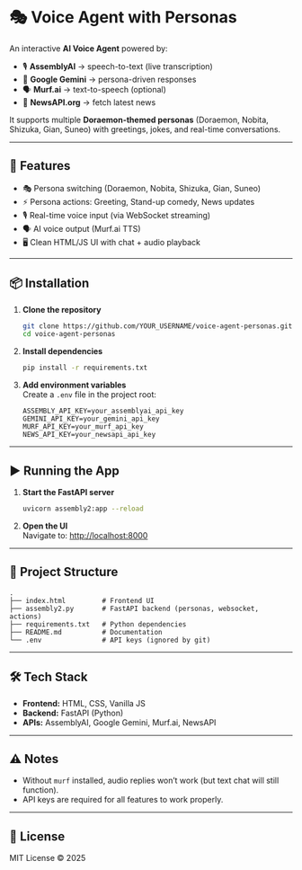 # 🎭 Voice Agent with Personas

An interactive **AI Voice Agent** powered by:
- 🎙️ **AssemblyAI** → speech-to-text (live transcription)  
- 🤖 **Google Gemini** → persona-driven responses  
- 🗣️ **Murf.ai** → text-to-speech (optional)  
- 📰 **NewsAPI.org** → fetch latest news  

It supports multiple **Doraemon-themed personas** (Doraemon, Nobita, Shizuka, Gian, Suneo) with greetings, jokes, and real-time conversations.

---

## 🚀 Features
- 🎭 Persona switching (Doraemon, Nobita, Shizuka, Gian, Suneo)  
- ⚡ Persona actions: Greeting, Stand-up comedy, News updates  
- 🎙️ Real-time voice input (via WebSocket streaming)  
- 🗣️ AI voice output (Murf.ai TTS)  
- 🖥️ Clean HTML/JS UI with chat + audio playback  

---

## 📦 Installation

1. **Clone the repository**
   ```bash
   git clone https://github.com/YOUR_USERNAME/voice-agent-personas.git
   cd voice-agent-personas
   ```

2. **Install dependencies**
   ```bash
   pip install -r requirements.txt
   ```

3. **Add environment variables**  
   Create a `.env` file in the project root:
   ```env
   ASSEMBLY_API_KEY=your_assemblyai_api_key
   GEMINI_API_KEY=your_gemini_api_key
   MURF_API_KEY=your_murf_api_key
   NEWS_API_KEY=your_newsapi_api_key
   ```

---

## ▶️ Running the App

1. **Start the FastAPI server**
   ```bash
   uvicorn assembly2:app --reload
   ```

2. **Open the UI**  
   Navigate to: [http://localhost:8000](http://localhost:8000)

---

## 🧩 Project Structure
```
.
├── index.html         # Frontend UI
├── assembly2.py       # FastAPI backend (personas, websocket, actions)
├── requirements.txt   # Python dependencies
├── README.md          # Documentation
└── .env               # API keys (ignored by git)
```

---

## 🛠️ Tech Stack
- **Frontend:** HTML, CSS, Vanilla JS  
- **Backend:** FastAPI (Python)  
- **APIs:** AssemblyAI, Google Gemini, Murf.ai, NewsAPI  

---

## ⚠️ Notes
- Without `murf` installed, audio replies won’t work (but text chat will still function).  
- API keys are required for all features to work properly.  

---

## 📜 License
MIT License © 2025
